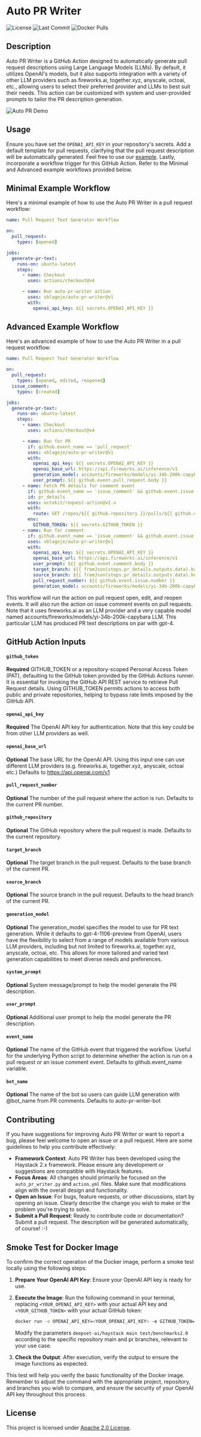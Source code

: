 # Auto PR Writer

![License](https://img.shields.io/github/license/vblagoje/auto-pr-writer)
![Last Commit](https://img.shields.io/github/last-commit/vblagoje/auto-pr-writer)
![Docker Pulls](https://img.shields.io/docker/pulls/vblagoje/auto-pr-writer)

## Description
Auto PR Writer is a GitHub Action designed to automatically generate pull request descriptions using Large Language Models (LLMs). By default, it utilizes OpenAI's models, but it also supports integration with a variety of other LLM providers such as fireworks.ai, together.xyz, anyscale, octoai, etc., allowing users to select their preferred provider and LLMs to best suit their needs. This action can be customized with system and user-provided prompts to tailor the PR description generation.

![Auto PR  Demo](https://raw.githubusercontent.com/vblagoje/various/main/auto-pr-writer-optimize.gif)

## Usage

Ensure you have set the `OPENAI_API_KEY` in your repository's secrets. Add a default template for pull requests, clarifying that the pull request description will be automatically generated. Feel free to use our [example](https://github.com/vblagoje/auto-pr-writer/blob/main/.github/pull_request_template.md). Lastly, incorporate a workflow trigger for this GitHub Action. Refer to the Minimal and Advanced example workflows provided below.

## Minimal Example Workflow

Here's a minimal example of how to use the Auto PR Writer in a pull request workflow:

```yaml
name: Pull Request Text Generator Workflow

on:
  pull_request:
    types: [opened]

jobs:
  generate-pr-text:
    runs-on: ubuntu-latest
    steps:
      - name: Checkout
        uses: actions/checkout@v4

      - name: Run auto-pr-writer action
        uses: vblagoje/auto-pr-writer@v1
        with:
          openai_api_key: ${{ secrets.OPENAI_API_KEY }}
```

## Advanced Example Workflow

Here's an advanced example of how to use the Auto PR Writer in a pull request workflow:

```yaml
name: Pull Request Text Generator Workflow

on:
  pull_request:
    types: [opened, edited, reopened]
  issue_comment:
    types: [created]

jobs:
  generate-pr-text:
    runs-on: ubuntu-latest
    steps:
      - name: Checkout
        uses: actions/checkout@v4

      - name: Run for PR
        if: github.event_name == 'pull_request'
        uses: vblagoje/auto-pr-writer@v1
        with:
          openai_api_key: ${{ secrets.OPENAI_API_KEY }}
          openai_base_url: https://api.fireworks.ai/inference/v1
          generation_model: accounts/fireworks/models/yi-34b-200k-capybara
          user_prompt: ${{ github.event.pull_request.body }}
      - name: Fetch PR details for comment event
        if: github.event_name == 'issue_comment' && github.event.issue.pull_request
        id: pr_details
        uses: octokit/request-action@v2.x
        with:
          route: GET /repos/${{ github.repository }}/pulls/${{ github.event.issue.number }}
        env:
          GITHUB_TOKEN: ${{ secrets.GITHUB_TOKEN }}
      - name: Run for comment
        if: github.event_name == 'issue_comment' && github.event.issue.pull_request
        uses: vblagoje/auto-pr-writer@v1
        with:
          openai_api_key: ${{ secrets.OPENAI_API_KEY }}
          openai_base_url: https://api.fireworks.ai/inference/v1
          user_prompt: ${{ github.event.comment.body }}
          target_branch: ${{ fromJson(steps.pr_details.outputs.data).base.ref }}
          source_branch: ${{ fromJson(steps.pr_details.outputs.data).head.ref }}
          pull_request_number: ${{ github.event.issue.number }}
          generation_model: accounts/fireworks/models/yi-34b-200k-capybara
```
This workflow will run the action on pull request open, edit, and reopen events. It will also run the action on issue comment events on pull requests. Note that it uses fireworks.ai as an LLM provider and a very capable model named accounts/fireworks/models/yi-34b-200k-capybara LLM. This particular LLM has produced PR text descriptions on par with gpt-4.

## GitHub Action Inputs

#### `github_token`
**Required**
GITHUB_TOKEN or a repository-scoped Personal Access Token (PAT), defaulting to the GitHub token provided by the GitHub Actions runner. It is essential for invoking the GitHub API REST service to retrieve Pull Request details. Using GITHUB_TOKEN permits actions to access both public and private repositories, helping to bypass rate limits imposed by the GitHub API.

#### `openai_api_key`
**Required**
The OpenAI API key for authentication. Note that this key could be from other LLM providers as well.

#### `openai_base_url`
**Optional**
The base URL for the OpenAI API. Using this input one can use different LLM providers (e.g. fireworks.ai, together.xyz, anyscale, octoai etc.) Defaults to https://api.openai.com/v1

#### `pull_request_number`
**Optional**
The number of the pull request where the action is run. Defaults to the current PR number.

#### `github_repository`
**Optional**
The GitHub repository where the pull request is made. Defaults to the current repository.

#### `target_branch`
**Optional**
The target branch in the pull request. Defaults to the base branch of the current PR.

#### `source_branch`
**Optional**
The source branch in the pull request. Defaults to the head branch of the current PR.

#### `generation_model`
**Optional**
The generation_model specifies the model to use for PR text generation. While it defaults to gpt-4-1106-preview from OpenAI, users have the flexibility to select from a range of models available from various LLM providers, including but not limited to fireworks.ai, together.xyz, anyscale, octoai, etc. This allows for more tailored and varied text generation capabilities to meet diverse needs and preferences.

#### `system_prompt`
**Optional**
System message/prompt to help the model generate the PR description.

#### `user_prompt`
**Optional**
Additional user prompt to help the model generate the PR description.

#### `event_name`
**Optional**
The name of the GitHub event that triggered the workflow. Useful for the underlying Python script to determine whether the action is run on a pull request or an issue comment event. Defaults to github.event_name variable.

#### `bot_name`
**Optional**
The name of the bot so users can guide LLM generation with @bot_name from PR comments. Defaults to auto-pr-writer-bot

## Contributing

If you have suggestions for improving Auto PR Writer or want to report a bug, please feel welcome to open an issue or a pull request. Here are some guidelines to help you contribute effectively:

- **Framework Context**: Auto PR Writer has been developed using the Haystack 2.x framework. Please ensure any development or suggestions are compatible with Haystack features.
- **Focus Areas**: All changes should primarily be focused on the `auto_pr_writer.py` and `action.yml` files. Make sure that modifications align with the overall design and functionality.
- **Open an Issue**: For bugs, feature requests, or other discussions, start by opening an issue. Clearly describe the change you wish to make or the problem you're trying to solve.
- **Submit a Pull Request**: Ready to contribute code or documentation? Submit a pull request. The description will be generated automatically, of course! :-)

## Smoke Test for Docker Image

To confirm the correct operation of the Docker image, perform a smoke test locally using the following steps:

1. **Prepare Your OpenAI API Key**: Ensure your OpenAI API key is ready for use.

2. **Execute the Image**:
   Run the following command in your terminal, replacing `<YOUR_OPENAI_API_KEY>` with your actual API key and `<YOUR_GITHUB_TOKEN>` with your actual GitHub token:

   ```bash
   docker run -e OPENAI_API_KEY=<YOUR_OPENAI_API_KEY> -e GITHUB_TOKEN=<YOUR_GITHUB_TOKEN> vblagoje/auto-pr-writer deepset-ai/haystack main test/benchmarks2.0
   ```

   Modify the parameters `deepset-ai/haystack main test/benchmarks2.0` according to the specific repository main and pr branches, relevant to your use case.

3. **Check the Output**: After execution, verify the output to ensure the image functions as expected.

This test will help you verify the basic functionality of the Docker image. Remember to adjust the command with the appropriate 
project, repository, and branches you wish to compare, and ensure the security of your OpenAI API key throughout this process.

## License
This project is licensed under [Apache 2.0 License](LICENSE).
